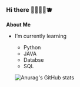 ### Hi there 🍓🍊🍌🥝🫐
**About Me**

- I’m currently learning
    - Python
    - JAVA
    - Databse
    - SQL
   
    
    ![Anurag's GitHub stats](https://github-readme-stats.vercel.app/api?username=blacklabf&show_icons=true&theme=radical)

<!--
**blacklabf/blacklabf** is a ✨ _special_ ✨ repository because its `README.md` (this file) appears on your GitHub profile.


**About Me**

- I’m currently learning
    - JAVA
    - SQL
    - JAVA
    - JSP & 서블릿
